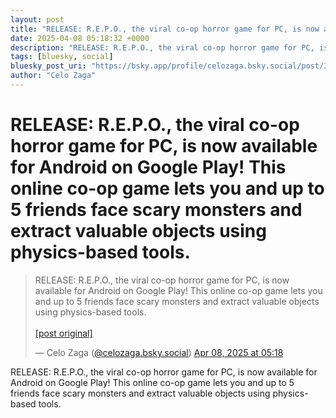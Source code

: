 ```yaml
---
layout: post
title: "RELEASE: R.E.P.O., the viral co-op horror game for PC, is now available for Android on Google Play! This online co-op game lets you and up to 5 friends face scary monsters and extract valuable objects using physics-based tools."
date: 2025-04-08 05:18:32 +0000
description: "RELEASE: R.E.P.O., the viral co-op horror game for PC, is now available for Android on Google Play! This online co-op game lets you and up to 5 friends ..."
tags: [bluesky, social]
bluesky_post_uri: "https://bsky.app/profile/celozaga.bsky.social/post/3lmbpxvutlh2n"
author: "Celo Zaga"
---
```


<h1 class="bluesky-post-title">RELEASE: R.E.P.O., the viral co-op horror game for PC, is now available for Android on Google Play! This online co-op game lets you and up to 5 friends face scary monsters and extract valuable objects using physics-based tools.</h1>


<blockquote class="bluesky-embed" data-bluesky-uri="at://did:plc:lmh6rennptq77inaztnovw4b/app.bsky.feed.post/3lmbpxvutlh2n" data-bluesky-embed-color-mode="system">
<p lang="">RELEASE: R.E.P.O., the viral co-op horror game for PC, is now available for Android on Google Play! This online co-op game lets you and up to 5 friends face scary monsters and extract valuable objects using physics-based tools.<br><br><a href="https://bsky.app/profile/celozaga.bsky.social/post/3lmbpxvutlh2n">[post original]</a></p>
&mdash; Celo Zaga (<a href="https://bsky.app/profile/did:plc:lmh6rennptq77inaztnovw4b">@celozaga.bsky.social</a>) <a href="https://bsky.app/profile/celozaga.bsky.social/post/3lmbpxvutlh2n">Apr 08, 2025 at 05:18</a>
</blockquote>
<script async src="https://embed.bsky.app/static/embed.js" charset="utf-8"></script>


<p class="bluesky-post-description">RELEASE: R.E.P.O., the viral co-op horror game for PC, is now available for Android on Google Play! This online co-op game lets you and up to 5 friends face scary monsters and extract valuable objects using physics-based tools.</p>
